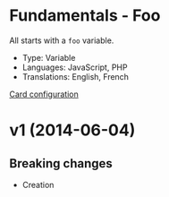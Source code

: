 # Fundamentals - Foo

All starts with a `foo` variable.

* Type: Variable
* Languages: JavaScript, PHP
* Translations: English, French

[Card configuration](foo.md)

<a name="1"></a>
# v1 (2014-06-04)

## Breaking changes

- Creation